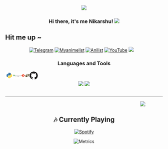 <div align="center">
    <img src="https://te.legra.ph/file/b281b5a68e66ebe4fabd8.jpg">
</div>


<h3 align="center">
Hi there, it's me Nikarshu! <img src="https://raw.githubusercontent.com/MartinHeinz/MartinHeinz/master/wave.gif" width="45px">
<br/>


##  Hit me up ~
<div align="center">

[![Telegram](https://img.shields.io/badge/telegram-1b77FF.svg?style=for-the-badge&logo=telegram)](https://t.me/Canyousenseme_bitch)
[![Myanimelist](https://img.shields.io/badge/Myanimelist-333333.svg?style=for-the-badge&logo=Myanimelist)](http://Myanimelist.net/profile/Nikarshu)
[![Anilist](https://img.shields.io/badge/Anilist-black.svg?style=for-the-badge&logo=anilist)](https://anilist.co/user/NikarshuKun/)
[![YouTube](https://img.shields.io/badge/YouTube-E72415.svg?style=for-the-badge&logo=YouTube)](https://youtube.com/channel/UCO7lbub7_WpDu2sE7b4Z7GQ)
<a href="nileshhati115@gmail.com"><img src="https://img.shields.io/badge/Gmail-2130E2.svg?style=for-the-badge&logo=gmail"></a>
        ㅤ 
<h3>Languages and Tools</h3>
<img align="left" alt="Python" width="26px" src="https://raw.githubusercontent.com/github/explore/80688e429a7d4ef2fca1e82350fe8e3517d3494d/topics/python/python.png" />
<img align="left" alt="MongoDB" width="26px" src="https://raw.githubusercontent.com/github/explore/80688e429a7d4ef2fca1e82350fe8e3517d3494d/topics/mongodb/mongodb.png" />
<img align="left" alt="Git" width="26px" src="https://raw.githubusercontent.com/github/explore/80688e429a7d4ef2fca1e82350fe8e3517d3494d/topics/git/git.png" />
<img align="left" alt="GitHub" width="26px" src="https://raw.githubusercontent.com/github/explore/78df643247d429f6cc873026c0622819ad797942/topics/github/github.png" />
<br/>

<!-- Stats -->
<p align="center">
    <p align = "center">
        <img src = "https://github-readme-stats.vercel.app/api?username=Nikarshu&show_icons=true&theme=midnight-purple&hide_border=true" width = 400> 
        <img src = "https://github-readme-streak-stats.herokuapp.com?user=Nikarshu&theme=dark&hide_border=true" width = 400>    
    <br><br>
    <samp>
     
</p><hr>
<img src="https://64.media.tumblr.com/34784257378ce2c51675599159735772/tumblr_nd3b8i2gL01sedjuto1_400.gifv" align="right" width="72"/>
<br/>

##  🎶 Currently Playing
[![Spotify](https://spotify.pokurt.me/api/spotify)](https://open.spotify.com/user/6bguradkdruopt2sqs6csis4t)
<br/>

![Metrics](https://metrics.lecoq.io/Nikarshu?template=classic&repositories.forks=true&languages=1&languages.colors=github&languages.threshold=0%25&config.timezone=Asia%2FJakarta)
